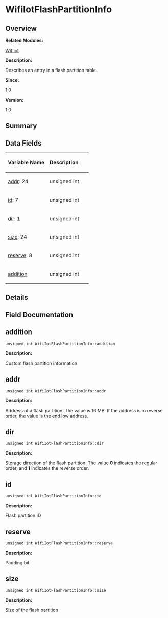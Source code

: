 # WifiIotFlashPartitionInfo<a name="ZH-CN_TOPIC_0000001054715063"></a>

## **Overview**<a name="section830134891191904"></a>

**Related Modules:**

[Wifiiot](Wifiiot.md)

**Description:**

Describes an entry in a flash partition table. 

**Since:**

1.0

**Version:**

1.0

## **Summary**<a name="section1085370107191904"></a>

## Data Fields<a name="pub-attribs"></a>

<a name="table71744788191904"></a>
<table><thead align="left"><tr id="row1467171073191904"><th class="cellrowborder" valign="top" width="50%" id="mcps1.1.3.1.1"><p id="p1499576484191904"><a name="p1499576484191904"></a><a name="p1499576484191904"></a>Variable Name</p>
</th>
<th class="cellrowborder" valign="top" width="50%" id="mcps1.1.3.1.2"><p id="p552637054191904"><a name="p552637054191904"></a><a name="p552637054191904"></a>Description</p>
</th>
</tr>
</thead>
<tbody><tr id="row139026019191904"><td class="cellrowborder" valign="top" width="50%" headers="mcps1.1.3.1.1 "><p id="p1563284465191904"><a name="p1563284465191904"></a><a name="p1563284465191904"></a><a href="WifiIotFlashPartitionInfo.md#a15e1bae27d30c2e172896a6e06f0b985">addr</a>: 24</p>
</td>
<td class="cellrowborder" valign="top" width="50%" headers="mcps1.1.3.1.2 "><p id="p45112654191904"><a name="p45112654191904"></a><a name="p45112654191904"></a>unsigned int&nbsp;</p>
</td>
</tr>
<tr id="row1081659668191904"><td class="cellrowborder" valign="top" width="50%" headers="mcps1.1.3.1.1 "><p id="p1631959337191904"><a name="p1631959337191904"></a><a name="p1631959337191904"></a><a href="WifiIotFlashPartitionInfo.md#a292b0ba43e300582b6386147df706dce">id</a>: 7</p>
</td>
<td class="cellrowborder" valign="top" width="50%" headers="mcps1.1.3.1.2 "><p id="p751693897191904"><a name="p751693897191904"></a><a name="p751693897191904"></a>unsigned int&nbsp;</p>
</td>
</tr>
<tr id="row804343942191904"><td class="cellrowborder" valign="top" width="50%" headers="mcps1.1.3.1.1 "><p id="p1987121546191904"><a name="p1987121546191904"></a><a name="p1987121546191904"></a><a href="WifiIotFlashPartitionInfo.md#a4cf8fbe5e14481e2756fbac07bd9fae0">dir</a>: 1</p>
</td>
<td class="cellrowborder" valign="top" width="50%" headers="mcps1.1.3.1.2 "><p id="p1724781905191904"><a name="p1724781905191904"></a><a name="p1724781905191904"></a>unsigned int&nbsp;</p>
</td>
</tr>
<tr id="row890124548191904"><td class="cellrowborder" valign="top" width="50%" headers="mcps1.1.3.1.1 "><p id="p442486640191904"><a name="p442486640191904"></a><a name="p442486640191904"></a><a href="WifiIotFlashPartitionInfo.md#ad08e5d1f89cf2a9953ea62515ed98160">size</a>: 24</p>
</td>
<td class="cellrowborder" valign="top" width="50%" headers="mcps1.1.3.1.2 "><p id="p675437366191904"><a name="p675437366191904"></a><a name="p675437366191904"></a>unsigned int&nbsp;</p>
</td>
</tr>
<tr id="row1120539936191904"><td class="cellrowborder" valign="top" width="50%" headers="mcps1.1.3.1.1 "><p id="p1132989049191904"><a name="p1132989049191904"></a><a name="p1132989049191904"></a><a href="WifiIotFlashPartitionInfo.md#a770fa3b6cdd34ca0f60de1f10f4f647c">reserve</a>: 8</p>
</td>
<td class="cellrowborder" valign="top" width="50%" headers="mcps1.1.3.1.2 "><p id="p2007229934191904"><a name="p2007229934191904"></a><a name="p2007229934191904"></a>unsigned int&nbsp;</p>
</td>
</tr>
<tr id="row2129350402191904"><td class="cellrowborder" valign="top" width="50%" headers="mcps1.1.3.1.1 "><p id="p844083830191904"><a name="p844083830191904"></a><a name="p844083830191904"></a><a href="WifiIotFlashPartitionInfo.md#ae2d2789851df733e469574a8d1c7436a">addition</a></p>
</td>
<td class="cellrowborder" valign="top" width="50%" headers="mcps1.1.3.1.2 "><p id="p852016843191904"><a name="p852016843191904"></a><a name="p852016843191904"></a>unsigned int&nbsp;</p>
</td>
</tr>
</tbody>
</table>

## **Details**<a name="section685331230191904"></a>

## **Field Documentation**<a name="section1109557315191904"></a>

## addition<a name="ae2d2789851df733e469574a8d1c7436a"></a>

```
unsigned int WifiIotFlashPartitionInfo::addition
```

 **Description:**

Custom flash partition information 

## addr<a name="a15e1bae27d30c2e172896a6e06f0b985"></a>

```
unsigned int WifiIotFlashPartitionInfo::addr
```

 **Description:**

Address of a flash partition. The value is 16 MB. If the address is in reverse order, the value is the end low address. 

## dir<a name="a4cf8fbe5e14481e2756fbac07bd9fae0"></a>

```
unsigned int WifiIotFlashPartitionInfo::dir
```

 **Description:**

Storage direction of the flash partition. The value  **0**  indicates the regular order, and  **1**  indicates the reverse order. 

## id<a name="a292b0ba43e300582b6386147df706dce"></a>

```
unsigned int WifiIotFlashPartitionInfo::id
```

 **Description:**

Flash partition ID 

## reserve<a name="a770fa3b6cdd34ca0f60de1f10f4f647c"></a>

```
unsigned int WifiIotFlashPartitionInfo::reserve
```

 **Description:**

Padding bit 

## size<a name="ad08e5d1f89cf2a9953ea62515ed98160"></a>

```
unsigned int WifiIotFlashPartitionInfo::size
```

 **Description:**

Size of the flash partition 

